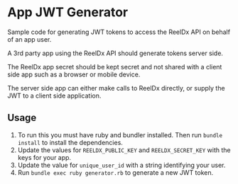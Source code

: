 # App JWT Generator

Sample code for generating JWT tokens to access the ReelDx API on behalf of an app user.

A 3rd party app using the ReelDx API should generate tokens server side.

The ReelDx app secret should be kept secret and not shared with a client side app such as a browser or mobile device.

The server side app can either make calls to ReelDx directly, or supply the JWT to a client side application.

## Usage

1. To run this you must have ruby and bundler installed. Then run `bundle install` to install the dependencies.
2. Update the values for `REELDX_PUBLIC_KEY` and `REELDX_SECRET_KEY` with the keys for your app.
3. Update the value for `unique_user_id` with a string identifying your user.
4. Run `bundle exec ruby generator.rb` to generate a new JWT token.
